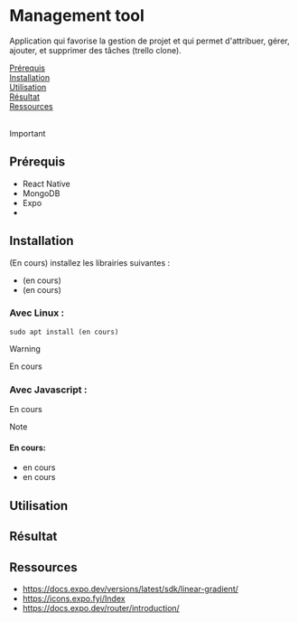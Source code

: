 # Management tool

Application qui favorise la gestion de projet et qui permet d'attribuer, gérer, ajouter, et supprimer des tâches (trello clone). <br>

[Prérequis](#prérequis)<br>
[Installation](#installation)<br>
[Utilisation](#utilisation)<br>
[Résultat](#résultat)<br>
[Ressources](#ressources)<br>
  <br>
>[!IMPORTANT]
>## Prérequis
>- React Native
>- MongoDB
>- Expo
>- 

  
## Installation

(En cours) installez les librairies suivantes : 
- (en cours)
- (en cours)

### __Avec Linux :__ 
``sudo apt install (en cours)``


> [!WARNING]
> En cours <br>


### __Avec Javascript :__ 
En cours

>[!NOTE]
>#### En cours:
> - en cours
> - en cours


## Utilisation

## Résultat

## Ressources

- https://docs.expo.dev/versions/latest/sdk/linear-gradient/
- https://icons.expo.fyi/Index
- https://docs.expo.dev/router/introduction/